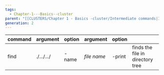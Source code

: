 ```yaml
---
tags:
  - Chapter-1---Basics--cluster
parent: "[[CLUSTERS/Chapter 1 - Basics -cluster/Intermediate commands|Intermediate commands]]"
generation: 2
---
```


| command | argument   | option | argument    | option |                                  |
| :------ | :--------- | :----- | :---------- | :----- | -------------------------------- |
| find    | ./.../.../ | -name  | *file name* | -print | finds the file in directory tree |
